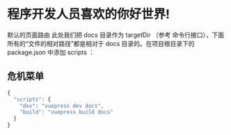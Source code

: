 # 程序开发人员喜欢的你好世界!
默认的页面路由
此处我们把 docs 目录作为 targetDir （参考 命令行接口），下面所有的“文件的相对路径”都是相对于 docs 目录的。在项目根目录下的 package.json 中添加 scripts ：
## 危机菜单
```js
{
  "scripts": {
    "dev": "vuepress dev docs",
    "build": "vuepress build docs"
  }
}
```